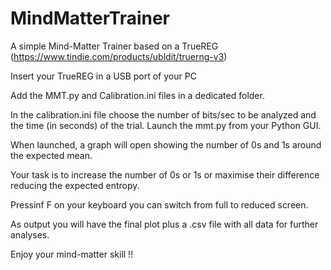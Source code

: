 # MindMatterTrainer
A simple Mind-Matter Trainer based on a TrueREG (https://www.tindie.com/products/ubldit/truerng-v3)

Insert your TrueREG in a USB port of your PC

Add the MMT.py and Calibration.ini files in a dedicated folder.

In the calibration.ini file choose the number of bits/sec to be analyzed and the time (in seconds) of the trial.
Launch the mmt.py from your Python GUI.

When launched, a graph will open showing the number of 0s and 1s around the expected mean.

Your task is to increase the number of 0s or 1s or maximise their difference reducing the expected entropy.

Pressinf F on your keyboard you can switch from full to reduced screen.

As output you will have the final plot plus a .csv file with all data for further analyses.

Enjoy your mind-matter skill !!
